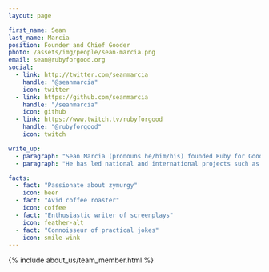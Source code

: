 ```yaml
---
layout: page

first_name: Sean
last_name: Marcia
position: Founder and Chief Gooder
photo: /assets/img/people/sean-marcia.png
email: sean@rubyforgood.org
social:
  - link: http://twitter.com/seanmarcia
    handle: "@seanmarcia"
    icon: twitter
  - link: https://github.com/seanmarcia
    handle: "/seanmarcia"
    icon: github
  - link: https://www.twitch.tv/rubyforgood
    handle: "@rubyforgood"
    icon: twitch

write_up:
  - paragraph: "Sean Marcia (pronouns he/him/his) founded Ruby for Good in 2013 to fill the gap created by inaccessible and uneconomical technology solutions for nonprofits. He established an inclusive community of Gooders—technologists striving to make the world a better place—who build open source solutions for individuals and nonprofits serving vital missions. Sean brings over two decades of software development experience in a variety of languages to his work at Ruby for Good. He is primarily responsible for leading Ruby for Good’s strategic growth plan, driving sustainability, building and managing partnerships, and providing fiscal and organizational oversight."
  - paragraph: "He has led national and international projects such as the Saving the Bees project at George Mason University, the Pompeii Research Database for the Pompeii Food and Drink Project, the Red Panda Machine Learning project for the Smithsonian Zoo Researchers, and the DiaperBase application which currently serves over 100 diaper banks and period supply organizations nationwide. He has organized several technology conferences like RubyNation, RetroRuby, and Python for Good and accepted invitations to speak at Railsconf, Rubyconf, Rubyconf Australia, Strange Loop, and Abstractions among others. Sean has also provided technical review for books such as Clean Ruby, Multitenancy with Rails, Upgrading to Rails4, and other titles."

facts:
  - fact: "Passionate about zymurgy"
    icon: beer
  - fact: "Avid coffee roaster"
    icon: coffee
  - fact: "Enthusiastic writer of screenplays"
    icon: feather-alt
  - fact: "Connoisseur of practical jokes"
    icon: smile-wink
---
```


{% include about_us/team_member.html %}
